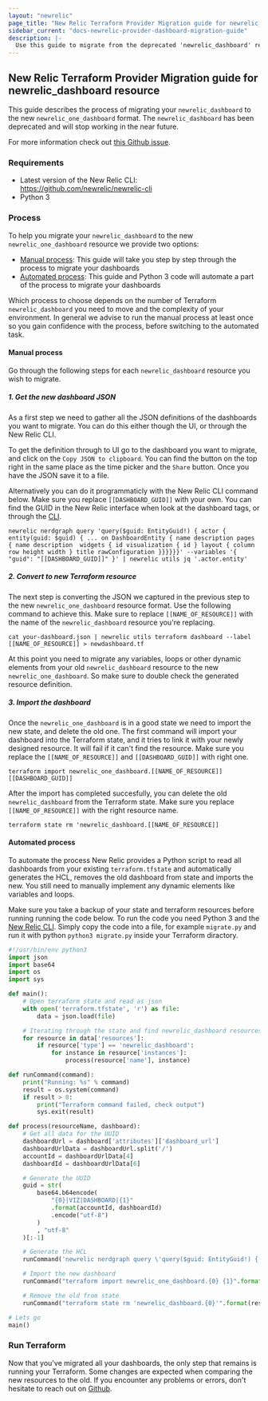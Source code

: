 ```yaml
---
layout: "newrelic"
page_title: "New Relic Terraform Provider Migration guide for newrelic_dashboard resource"
sidebar_current: "docs-newrelic-provider-dashboard-migration-guide"
description: |-
  Use this guide to migrate from the deprecated 'newrelic_dashboard' resource onto the new 'newrelic_one_dashboard' resource.
---
```


## New Relic Terraform Provider Migration guide for newrelic_dashboard resource

This guide describes the process of migrating your `newrelic_dashboard` to the new `newrelic_one_dashboard` format. The `newrelic_dashboard` has been deprecated and will stop working in the near future.

For more information check out [this Github issue](https://github.com/newrelic/terraform-provider-newrelic/issues/1297).

### Requirements

* Latest version of the New Relic CLI: https://github.com/newrelic/newrelic-cli
* Python 3

### Process

To help you migrate your `newrelic_dashboard` to the new `newrelic_one_dashboard` resource we provide two options:

- [Manual process](#manual-process): This guide will take you step by step through the process to migrate your dashboards
- [Automated process](#automated-process): This guide and Python 3 code will automate a part of the process to migrate your dashboards

Which process to choose depends on the number of Terraform `newrelic_dashboard` you need to move and the complexity of your environment. In general we advise to run the manual process at least once so you gain confidence with the process, before switching to the automated task.

#### Manual process

Go through the following steps for each `newrelic_dashboard` resource you wish to migrate.

##### 1. Get the new dashboard JSON

As a first step we need to gather all the JSON definitions of the dashboards you want to migrate. You can do this either though the UI, or through the New Relic CLI.

To get the definition through to UI go to the dashboard you want to migrate, and click on the `Copy JSON to clipboard`. You can find the button on the top right in the same place as the time picker and the `Share` button. Once you have the JSON save it to a file.

Alternatively you can do it programmaticly with the New Relic CLI command below. Make sure you replace `[[DASHBOARD_GUID]]` with your own. You can find the GUID in the New Relic interface when look at the dashboard tags, or through the [CLI](https://github.com/newrelic/newrelic-cli/blob/main/docs/cli/newrelic_entity_search.md).

`newrelic nerdgraph query 'query($guid: EntityGuid!) { actor { entity(guid: $guid) { ... on DashboardEntity { name description pages { name description  widgets { id visualization { id } layout { column row height width } title rawConfiguration }}}}}}' --variables '{ "guid": "[[DASHBOARD_GUID]]" }' | newrelic utils jq '.actor.entity'`

##### 2. Convert to new Terraform resource

The next step is converting the JSON we captured in the previous step to the new `newrelic_one_dashboard` resource format. Use the following command to achieve this. Make sure to replace `[[NAME_OF_RESOURCE]]` with the name of the `newrelic_dashboard` resource you're replacing.

`cat your-dashboard.json | newrelic utils terraform dashboard --label [[NAME_OF_RESOURCE]] > newdashboard.tf`

At this point you need to migrate any variables, loops or other dynamic elements from your old `newrelic_dashboard` resource to the new `newrelic_one_dashboard`. So make sure to double check the generated resource definition.

##### 3. Import the dashboard

Once the `newrelic_one_dashboard` is in a good state we need to import the new state, and delete the old one. The first command will import your dashboard into the Terraform state, and it tries to link it with your newly designed resource. It will fail if it can't find the resource. Make sure you replace the `[[NAME_OF_RESOURCE]]` and `[[DASHBOARD_GUID]]` with right one.

`terraform import newrelic_one_dashboard.[[NAME_OF_RESOURCE]] [[DASHBOARD_GUID]]`

After the import has completed succesfully, you can delete the old `newrelic_dashboard` from the Terraform state. Make sure you replace `[[NAME_OF_RESOURCE]]` with the right resource name.

`terraform state rm 'newrelic_dashboard.[[NAME_OF_RESOURCE]]`

#### Automated process

To automate the process New Relic provides a Python script to read all dashboards from your existing `terraform.tfstate` and automatically generates the HCL, removes the old dashboard from state and imports the new. You still need to manually implement any dynamic elements like variables and loops.

Make sure you take a backup of your state and terraform resources before running running the code below. To run the code you need Python 3 and the [New Relic CLI](https://github.com/newrelic/newrelic-cli). Simply copy the code into a file, for example `migrate.py` and run it with python `python3 migrate.py` inside your Terraform diractory.

```python
#!/usr/bin/env python3
import json
import base64
import os
import sys

def main():
    # Open terraform state and read as json
    with open('terraform.tfstate', 'r') as file:
        data = json.load(file)

    # Iterating through the state and find newrelic_dashboard resources
    for resource in data['resources']:
        if resource['type'] == 'newrelic_dashboard':
            for instance in resource['instances']:
                process(resource['name'], instance)

def runCommand(command):
    print("Running: %s" % command)
    result = os.system(command)
    if result > 0:
        print("Terraform command failed, check output")
        sys.exit(result)

def process(resourceName, dashboard):
    # Get all data for the UUID
    dashboardUrl = dashboard['attributes']['dashboard_url']
    dashboardUrlData = dashboardUrl.split('/')
    accountId = dashboardUrlData[4]
    dashboardId = dashboardUrlData[6]

    # Generate the UUID
    guid = str(
        base64.b64encode(
            "{0}|VIZ|DASHBOARD|{1}"
            .format(accountId, dashboardId)
            .encode("utf-8")
        )
        , "utf-8"
    )[:-1]

    # Generate the HCL
    runCommand('newrelic nerdgraph query \'query($guid: EntityGuid!) { actor { entity(guid: $guid) { ... on DashboardEntity { name description permissions pages { name description widgets { id visualization { id } layout { column row height width } title rawConfiguration }}}}}}\' --variables \'{ "guid": "%s" }\' | newrelic utils jq \'.actor.entity\' | newrelic utils terraform dashboard --label %s > %s.tf' % (guid, resourceName, resourceName))

    # Import the new dashboard
    runCommand("terraform import newrelic_one_dashboard.{0} {1}".format(resourceName, guid))

    # Remove the old from state
    runCommand("terraform state rm 'newrelic_dashboard.{0}'".format(resourceName))

# Lets go
main()
```

### Run Terraform

Now that you've migrated all your dashboards, the only step that remains is running your Terraform. Some changes are expected when comparing the new resources to the old. If you encounter any problems or errors, don't hesitate to reach out on [Github](https://github.com/newrelic/terraform-provider-newrelic).
